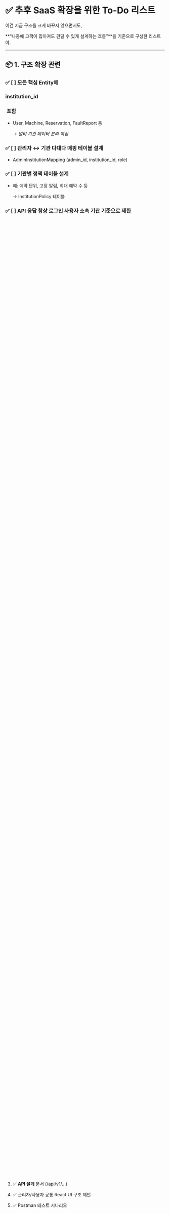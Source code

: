 # **✅ 추후 SaaS 확장을 위한 To-Do 리스트**

  

이건 지금 구조를 크게 바꾸지 않으면서도,

**“나중에 고객이 많아져도 견딜 수 있게 설계하는 흐름”**을 기준으로 구성한 리스트야.

---

## **📦 1. 구조 확장 관련**

  

### **✅ [ ] 모든 핵심 Entity에** 

### **institution_id**

###  **포함**

- User, Machine, Reservation, FaultReport 등
    
    → _멀티 기관 데이터 분리 핵심_
    

  

### **✅ [ ] 관리자 ↔ 기관 다대다 매핑 테이블 설계**

- AdminInstitutionMapping (admin_id, institution_id, role)
    

  

### **✅ [ ] 기관별 정책 테이블 설계**

- 예: 예약 단위, 고장 알림, 최대 예약 수 등
    
    → InstitutionPolicy 테이블
    

  

### **✅ [ ] API 응답 항상 로그인 사용자 소속 기관 기준으로 제한**

- 보안 문제 방지 (다른 기관 데이터 접근 차단)
    

---

## **👤 2. 사용자/관리자 권한 분리**

  

### **✅ [ ]** 

### **User**

###  **테이블에** 

### **role**

###  **필드 추가 (ADMIN / USER 등)**

  - 관리자 권한 내 세부 역할(기기 관리자 / 권한 관리자 등)은 추후 Role 필드로 세분화 가능

### **✅ [ ] Spring Security에서 역할 기반 API 접근 제한 설정**

  

### **✅ [ ] 프론트에서 로그인 사용자 역할 기반 UI 렌더링 구현**

---

## **🖥️ 3. 관리자 기능 정리**

  

### **✅ [ ] 관리자 대시보드 구성**

- 세탁기 상태 요약, 예약 통계, 고장 알림 관리 등
    

  

### **✅ [ ] 기기 관리 기능 (등록/수정/삭제)**

  

### **✅ [ ] 고장 상태 확인 및 처리 기능**

  

### **✅ [ ] 사용자 조회 (동/층 기준 필터 등)**

---

## **🌐 4. 기관별 사용 환경 맞춤화**

  

### **✅ [ ] 기관 도메인 또는 접속코드 기반 초기 로그인 흐름 설계**

- ex: hansung.laundry.com 또는 ?code=HANSUNG123
    

  

### **✅ [ ] 사용자 초대 / 관리자 계정 생성 흐름 구현**

---

## **🧩 5. SaaS 운영 준비**

  
### **기관별 정책/환경 설정은 MVP 이후로 미룸**
### **✅ [ ] 각 기관별 사용량 로그 (로그인 횟수, 예약 수, 고장 수)**

  

### **✅ [ ] 기관별 통계 화면 구성 (그래프 포함)**

  

### **✅ [ ] 계약 시작일/종료일/사용자 수 제한 등 SaaS 플랜 테이블**

  

### **✅ [ ] 결제 시스템 연동 고려 (Stripe, 토스페이먼츠 등)**

---

## **🔧 6. 기술적 준비**

  

### **✅ [ ] 로깅 구조화 (기관 + 사용자 기준 로그 기록)**

  

### **✅ [ ] GitHub Actions 또는 Jenkins로 CI 파이프라인 구축**

  

### **✅ [ ] Swagger로 API 문서 자동화**

  

### **✅ [ ] 에러 모니터링 시스템 연동 (Sentry, CloudWatch)**

---

## **🔐 7. 향후 보안 강화**

  

### **✅ [ ] OAuth2 연동 고려 (학교 계정 로그인 등)**

  

### **✅ [ ] 비밀번호 변경/탈퇴 흐름 구현**

  

### **✅ [ ] 관리자 승인 기반 기기 추가/사용자 등록 시스템 설계**

---

## **🗂️ 8. 문서화**

  

### **✅ [ ] ERD 최신 상태로 정리해서 문서화**

  

### **✅ [ ] API 명세 문서 (Swagger 또는 Notion에 정리)**

  

### **✅ [ ] 관리자/기관 도입 가이드 문서**

---

## **🚀 정리된 우선순위 로드맵 (단계별)**

|**단계**|**목표**|
|---|---|
|1단계|institution_id 도입, 기본 권한 분리, 관리자 UI 조건 렌더링|
|2단계|관리자 대시보드, 정책 테이블, 통계 화면|
|3단계|SaaS 운영 준비 (사용량 기록, 계약 모델, 결제)|
|4단계|보안강화, OAuth2, 도메인 분리, 마이크로서비스 구조 분리(필요시)|

  

---

필요하면 이거 기반으로 **Notion 템플릿 / 기능 명세서 형태로도 정리해줄 수 있어**.

또는, **1단계 구현을 위한 ERD/코드 설계**부터 같이 짜봐도 좋아.

  

다음 단계로 뭐부터 같이 해볼까? (예: 관리자-기관 매핑 코드, 정책 테이블 설계, 통계 화면 설계 등)




### **1단계: 핵심 기능 중심 MVP 개발**

- 다기관 구조 (institution_id) 포함된 DB 설계
    
- 사용자/관리자 권한 분리 (role)
    
- 공통 대시보드에서 역할 기반 UI 렌더링
    
- 기본 예약 기능 + 기기 관리 기능
    
- 관리자와 사용자 모두 통합 페이지에서 동작
    

---

### **⏭️ 이후 단계: 기능 확장 & SaaS 완성**

- 기관별 정책/환경 설정 테이블 추가
    
- 통계/로그/사용량 분석 기능
    
- 결제 연동, OAuth2 로그인, APM 도입 등
    

---

## **✨ 다음으로 같이 해볼 수 있는 것들**

1. ✅ 다기관/권한 기반 MVP용 **ERD 설계**
    
2. ✅ MVP용 User, Institution, Reservation **JPA Entity 코드**
    
3. ✅ **API 설계** 문서 (/api/v1/...)
    
4. ✅ 관리자/사용자 공통 React UI 구조 제안
    
5. ✅ Postman 테스트 시나리오
    
